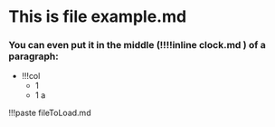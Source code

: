 # This is file example.md

### You can even put it in the middle **(!!!!inline clock.md )** of a paragraph:

- !!!col
	- 1
	- 1
	  a

!!!paste fileToLoad.md
